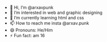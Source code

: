 - 👋 Hi, I’m @arxavpunk
- 👀 I’m interested in web and graphic designing
- 🌱 I’m currently learning html and css
- 📫 How to reach me insta @arxav.punk 
- 😄 Pronouns: He/Him
- ⚡ Fun fact: am 16

<!---
arxavpunk/arxavpunk is a ✨ special ✨ repository because its `README.md` (this file) appears on your GitHub profile.
You can click the Preview link to take a look at your changes.
--->
